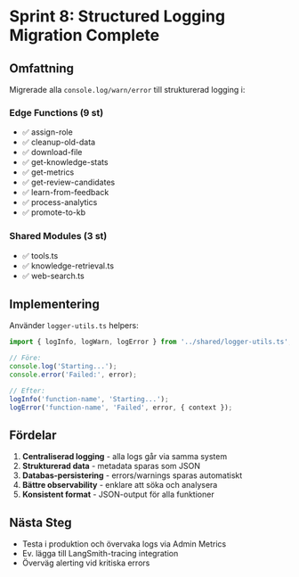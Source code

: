# Sprint 8: Structured Logging Migration Complete

## Omfattning
Migrerade alla `console.log/warn/error` till strukturerad logging i:

### Edge Functions (9 st)
- ✅ assign-role
- ✅ cleanup-old-data  
- ✅ download-file
- ✅ get-knowledge-stats
- ✅ get-metrics
- ✅ get-review-candidates
- ✅ learn-from-feedback
- ✅ process-analytics
- ✅ promote-to-kb

### Shared Modules (3 st)
- ✅ tools.ts
- ✅ knowledge-retrieval.ts
- ✅ web-search.ts

## Implementering
Använder `logger-utils.ts` helpers:
```typescript
import { logInfo, logWarn, logError } from '../shared/logger-utils.ts';

// Före:
console.log('Starting...');
console.error('Failed:', error);

// Efter:
logInfo('function-name', 'Starting...');
logError('function-name', 'Failed', error, { context });
```

## Fördelar
1. **Centraliserad logging** - alla logs går via samma system
2. **Strukturerad data** - metadata sparas som JSON
3. **Databas-persistering** - errors/warnings sparas automatiskt
4. **Bättre observability** - enklare att söka och analysera
5. **Konsistent format** - JSON-output för alla funktioner

## Nästa Steg
- Testa i produktion och övervaka logs via Admin Metrics
- Ev. lägga till LangSmith-tracing integration
- Överväg alerting vid kritiska errors
